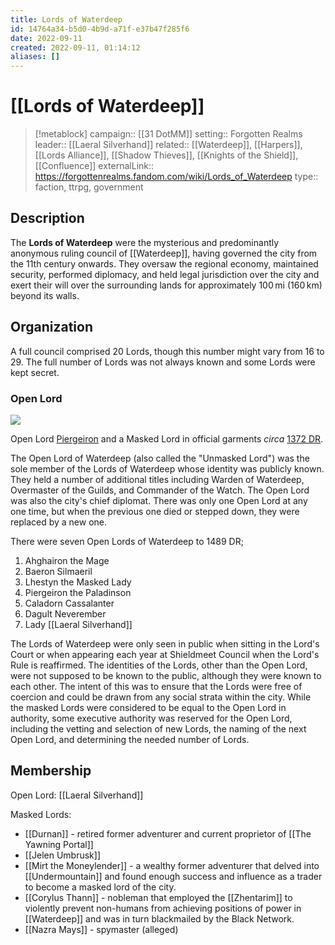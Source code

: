 ```yaml
---
title: Lords of Waterdeep
id: 14764a34-b5d0-4b9d-a71f-e37b47f285f6
date: 2022-09-11
created: 2022-09-11, 01:14:12
aliases: []
---
```


# [[Lords of Waterdeep]]

> [!metablock] 
> campaign:: [[31 DotMM]]
> setting:: Forgotten Realms
> leader:: [[Laeral Silverhand]]
> related:: [[Waterdeep]], [[Harpers]], [[Lords Alliance]], [[Shadow Thieves]], [[Knights of the Shield]], [[Confluence]]
> externalLink:: https://forgottenrealms.fandom.com/wiki/Lords_of_Waterdeep
> type:: faction, ttrpg, government


## Description

The **Lords of Waterdeep** were the mysterious and predominantly anonymous ruling council of [[Waterdeep]], having governed the city from the 11th century onwards. They oversaw the regional economy, maintained security, performed diplomacy, and held legal jurisdiction over the city and exert their will over the surrounding lands for approximately 100 mi (160 km) beyond its walls.

## Organization

A full council comprised 20 Lords, though this number might vary from 16 to 29. The full number of Lords was not always known and some Lords were kept secret.

### Open Lord

[![](https://static.wikia.nocookie.net/forgottenrealms/images/7/73/LordsOfWaterdeep.png/revision/latest/scale-to-width-down/300?cb=20140427021556)](https://static.wikia.nocookie.net/forgottenrealms/images/7/73/LordsOfWaterdeep.png/revision/latest?cb=20140427021556)

Open Lord [Piergeiron](https://forgottenrealms.fandom.com/wiki/Piergeiron_the_Paladinson "Piergeiron the Paladinson") and a Masked Lord in official garments _circa_ [1372 DR](https://forgottenrealms.fandom.com/wiki/1372_DR "1372 DR").

The Open Lord of Waterdeep (also called the "Unmasked Lord") was the sole member of the Lords of Waterdeep whose identity was publicly known. They held a number of additional titles including Warden of Waterdeep, Overmaster of the Guilds, and Commander of the Watch. The Open Lord was also the city's chief diplomat. There was only one Open Lord at any one time, but when the previous one died or stepped down, they were replaced by a new one.

There were seven Open Lords of Waterdeep to 1489 DR; 

1. Ahghairon the Mage
2. Baeron Silmaeril
3. Lhestyn the Masked Lady
4. Piergeiron the Paladinson
5. Caladorn Cassalanter
6. Dagult Neverember
7. Lady [[Laeral Silverhand]]

The Lords of Waterdeep were only seen in public when sitting in the Lord's Court or when appearing each year at Shieldmeet Council when the Lord's Rule is reaffirmed. The identities of the Lords, other than the Open Lord, were not supposed to be known to the public, although they were known to each other. The intent of this was to ensure that the Lords were free of coercion and could be drawn from any social strata within the city. While the masked Lords were considered to be equal to the Open Lord in authority, some executive authority was reserved for the Open Lord, including the vetting and selection of new Lords, the naming of the next Open Lord, and determining the needed number of Lords.

## Membership

Open Lord: [[Laeral Silverhand]]

Masked Lords:
- [[Durnan]] - retired former adventurer and current proprietor of [[The Yawning Portal]]
- [[Jelen Umbrusk]]
- [[Mirt the Moneylender]] - a wealthy former adventurer that delved into [[Undermountain]] and found enough success and influence as a trader to become a masked lord of the city.
- [[Corylus Thann]] - nobleman that employed the [[Zhentarim]] to violently prevent non-humans from achieving positions of power in [[Waterdeep]] and was in turn blackmailed by the Black Network.
- [[Nazra Mays]] - spymaster (alleged)


